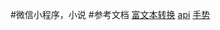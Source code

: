 #微信小程序，小说
#参考文档
[富文本转换](https://github.com/icindy/wxParse)
[api](https://mp.weixin.qq.com/debug/wxadoc/dev/)
[手势](http://blog.csdn.net/crazytea/article/details/53228755)